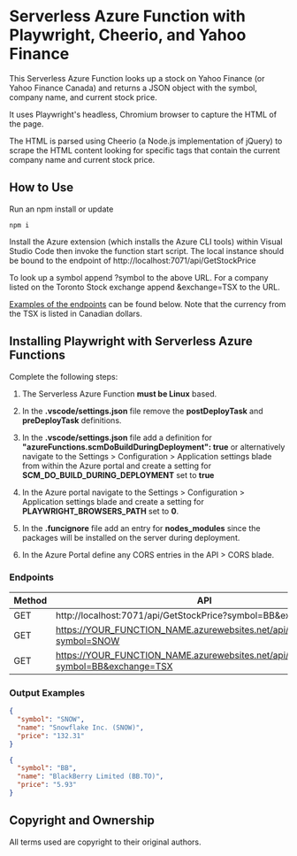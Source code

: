 # Serverless Azure Function with Playwright, Cheerio, and Yahoo Finance

This Serverless Azure Function looks up a stock on Yahoo Finance (or Yahoo Finance Canada) and returns a JSON object with the symbol, company name, and current stock price.

It uses Playwright's headless, Chromium browser to capture the HTML of the page.

The HTML is parsed using Cheerio (a Node.js implementation of jQuery) to scrape the HTML content looking for specific tags that contain the current company name and current stock price.

## How to Use

Run an npm install or update

```
npm i
```

Install the Azure extension (which installs the Azure CLI tools) within Visual Studio Code then invoke the function start script. The local instance should be bound to the endpoint of http://localhost:7071/api/GetStockPrice

To look up a symbol append ?symbol to the above URL. For a company listed on the Toronto Stock exchange append &exchange=TSX to the URL.

[Examples of the endpoints](#Endpoints) can be found below. Note that the currency from the TSX is listed in Canadian dollars.

## Installing Playwright with Serverless Azure Functions

Complete the following steps:

1. The Serverless Azure Function **must be Linux** based.

1. In the **.vscode/settings.json** file remove the **postDeployTask** and **preDeployTask** definitions.

1. In the **.vscode/settings.json** file add a definition for **"azureFunctions.scmDoBuildDuringDeployment": true** or alternatively navigate to the Settings > Configuration > Application settings blade from within the Azure portal and create a setting for **SCM_DO_BUILD_DURING_DEPLOYMENT** set to **true**

1. In the Azure portal navigate to the Settings > Configuration > Application settings blade and create a setting for **PLAYWRIGHT_BROWSERS_PATH** set to **0**.

1. In the **.funcignore** file add an entry for **nodes_modules** since the packages will be installed on the server during deployment.

1. In the Azure Portal define any CORS entries in the API > CORS blade.

### <a name="Endpoints"></a>Endpoints

| Method | API                                                                                   |
| ------ | ------------------------------------------------------------------------------------- |
| GET    | http://localhost:7071/api/GetStockPrice?symbol=BB&exchange=TSX                        |
| GET    | https://YOUR_FUNCTION_NAME.azurewebsites.net/api/GetStockPrice?symbol=SNOW            |
| GET    | https://YOUR_FUNCTION_NAME.azurewebsites.net/api/GetStockPrice?symbol=BB&exchange=TSX |

### Output Examples

```json
{
  "symbol": "SNOW",
  "name": "Snowflake Inc. (SNOW)",
  "price": "132.31"
}
```

```json
{
  "symbol": "BB",
  "name": "BlackBerry Limited (BB.TO)",
  "price": "5.93"
}
```

## Copyright and Ownership

All terms used are copyright to their original authors.
